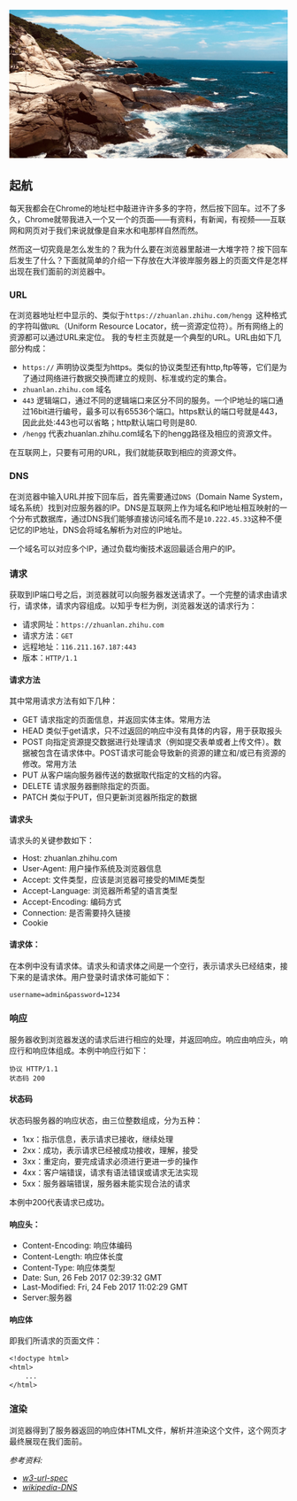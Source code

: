 ![tide](img/tide.jpg)
## 起航

每天我都会在Chrome的地址栏中敲进许许多多的字符，然后按下回车。过不了多久，Chrome就带我进入一个又一个的页面——有资料，有新闻，有视频——互联网和网页对于我们来说就像是自来水和电那样自然而然。

然而这一切究竟是怎么发生的？我为什么要在浏览器里敲进一大堆字符？按下回车后发生了什么？下面就简单的介绍一下存放在大洋彼岸服务器上的页面文件是怎样出现在我们面前的浏览器中。

### URL

在浏览器地址栏中显示的、类似于`https://zhuanlan.zhihu.com/hengg `这种格式的字符叫做`URL`（Uniform Resource Locator，统一资源定位符）。所有网络上的资源都可以通过URL来定位。
我的专栏主页就是一个典型的URL。URL由如下几部分构成：
- `https://` 声明协议类型为https。类似的协议类型还有http,ftp等等，它们是为了通过网络进行数据交换而建立的规则、标准或约定的集合。
- `zhuanlan.zhihu.com` 域名
- `443` 逻辑端口，通过不同的逻辑端口来区分不同的服务。一个IP地址的端口通过16bit进行编号，最多可以有65536个端口。https默认的端口号就是443，因此此处:443也可以省略；http默认端口号则是80.
- `/hengg` 代表zhuanlan.zhihu.com域名下的hengg路径及相应的资源文件。

在互联网上，只要有可用的URL，我们就能获取到相应的资源文件。

### DNS
在浏览器中输入URL并按下回车后，首先需要通过`DNS`（Domain Name System，域名系统）找到对应服务器的IP。DNS是互联网上作为域名和IP地址相互映射的一个分布式数据库，通过DNS我们能够直接访问域名而不是`10.222.45.33`这种不便记忆的IP地址，DNS会将域名解析为对应的IP地址。

一个域名可以对应多个IP，通过负载均衡技术返回最适合用户的IP。

### 请求
获取到IP端口号之后，浏览器就可以向服务器发送请求了。一个完整的请求由请求行，请求体，请求内容组成。以知乎专栏为例，浏览器发送的请求行为：
- 请求网址：`https://zhuanlan.zhihu.com`
- 请求方法：`GET`
- 远程地址：`116.211.167.187:443`
- 版本：`HTTP/1.1`
#### 请求方法
其中常用请求方法有如下几种：
- GET 请求指定的页面信息，并返回实体主体。常用方法
- HEAD 类似于get请求，只不过返回的响应中没有具体的内容，用于获取报头
- POST 向指定资源提交数据进行处理请求（例如提交表单或者上传文件）。数据被包含在请求体中。POST请求可能会导致新的资源的建立和/或已有资源的修改。常用方法
- PUT 从客户端向服务器传送的数据取代指定的文档的内容。
- DELETE 请求服务器删除指定的页面。
- PATCH 类似于PUT，但只更新浏览器所指定的数据
#### 请求头
请求头的关键参数如下：

- Host: zhuanlan.zhihu.com
- User-Agent: 用户操作系统及浏览器信息
- Accept: 文件类型，应该是浏览器可接受的MIME类型
- Accept-Language: 浏览器所希望的语言类型 
- Accept-Encoding: 编码方式
- Connection: 是否需要持久链接
- Cookie

#### 请求体：

在本例中没有请求体。请求头和请求体之间是一个空行，表示请求头已经结束，接下来的是请求体。用户登录时请求体可能如下：
```
username=admin&password=1234
```

### 响应
服务器收到浏览器发送的请求后进行相应的处理，并返回响应。响应由响应头，响应行和响应体组成。本例中响应行如下：
```
协议 HTTP/1.1
状态码 200
```
#### 状态码
状态码服务器的响应状态，由三位整数组成，分为五种：
- 1xx：指示信息，表示请求已接收，继续处理
- 2xx：成功，表示请求已经被成功接收，理解，接受
- 3xx：重定向，要完成请求必须进行更进一步的操作
- 4xx：客户端错误，请求有语法错误或请求无法实现
- 5xx：服务器端错误，服务器未能实现合法的请求

本例中200代表请求已成功。
#### 响应头：
- Content-Encoding: 响应体编码
- Content-Length: 响应体长度
- Content-Type: 响应体类型
- Date: Sun, 26 Feb 2017 02:39:32 GMT
- Last-Modified: Fri, 24 Feb 2017 11:02:29 GMT
- Server:服务器

#### 响应体
即我们所请求的页面文件：
```
<!doctype html>
<html> 
    ...
</html>
```
### 渲染
浏览器得到了服务器返回的响应体HTML文件，解析并渲染这个文件，这个网页才最终展现在我们面前。

*参考资料:*
- *[w3-url-spec](https://www.w3.org/Addressing/URL/url-spec.txt)*
- *[wikipedia-DNS](https://zh.wikipedia.org/wiki/%E5%9F%9F%E5%90%8D%E7%B3%BB%E7%BB%9F)*